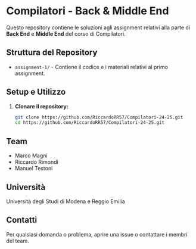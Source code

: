 # Compilatori - Back & Middle End

Questo repository contiene le soluzioni agli assignment relativi alla parte di **Back End** e **Middle End** del corso di Compilatori.

## Struttura del Repository

- `assignment-1/` - Contiene il codice e i materiali relativi al primo assignment.

## Setup e Utilizzo

1. **Clonare il repository:**
   ```bash
   git clone https://github.com/RiccardoRR57/Compilatori-24-25.git
   cd https://github.com/RiccardoRR57/Compilatori-24-25.git
   ```

## Team
- Marco Magni
- Riccardo Rimondi
- Manuel Testoni

## Università
Università degli Studi di Modena e Reggio Emilia
## Contatti

Per qualsiasi domanda o problema, aprire una issue o contattare i membri del team.
